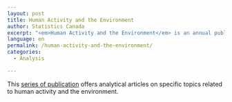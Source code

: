 ```yaml
---
layout: post
title: Human Activity and the Environment
author: Statistics Canada
excerpt: "<em>Human Activity and the Environment</em> is an annual publication that focuses on a current environmental issue. The latest information and statistics are gathered from many sources to produce an in-depth analytical article."
language: en
permalink: /human-activity-and-the-environment/
categories:
  - Analysis

---
```

This [series of publication](https://www150.statcan.gc.ca/n1/en/catalogue/16-201-X) offers analytical articles on specific topics related to human activity and the environment.
